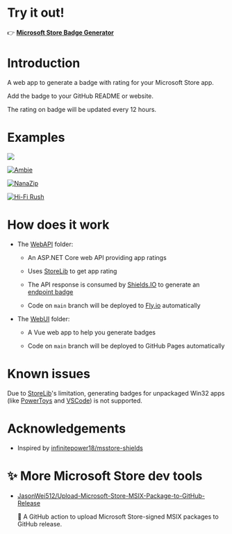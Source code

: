 # Try it out!

👉 **[Microsoft Store Badge Generator](https://JasonWei512.github.io/Microsoft-Store-Badge)**

# Introduction

A web app to generate a badge with rating for your Microsoft Store app.

Add the badge to your GitHub README or website.

The rating on badge will be updated every 12 hours.

# Examples

[![](https://img.shields.io/endpoint?url=https%3A%2F%2Fmicrosoft-store-badge.fly.dev%2Fapi%2Frating%3FstoreId%3D9NF7JTB3B17P%26market%3DUS&style=flat&color=brightgreen)](https://www.microsoft.com/store/productId/9NF7JTB3B17P)

[![Ambie](https://img.shields.io/endpoint?url=https%3A%2F%2Fmicrosoft-store-badge.fly.dev%2Fapi%2Frating%3FstoreId%3D9P07XNM5CHP0%26market%3DUS&style=flat-square&label=Ambie&color=orange&logo=Windows)](https://www.microsoft.com/store/productId/9P07XNM5CHP0)

[![NanaZip](https://img.shields.io/endpoint?url=https%3A%2F%2Fmicrosoft-store-badge.fly.dev%2Fapi%2Frating%3FstoreId%3D9N8G7TSCL18R%26market%3DUS&style=social&label=NanaZip&color=brightgreen&logo=)](https://www.microsoft.com/store/productId/9N8G7TSCL18R)

[![Hi-Fi Rush](https://img.shields.io/endpoint?url=https%3A%2F%2Fmicrosoft-store-badge.fly.dev%2Fapi%2Frating%3FstoreId%3D9NFTC552K3GJ%26market%3DUS&style=for-the-badge&label=Hi-Fi+Rush&color=brightgreen&logo=Xbox)](https://www.microsoft.com/store/productId/9NFTC552K3GJ)

# How does it work

- The [WebAPI](./WebAPI/) folder:

  - An ASP.NET Core web API providing app ratings

  - Uses [StoreLib](https://github.com/StoreDev/StoreLib) to get app rating

  - The API response is consumed by [Shields.IO](https://shields.io) to generate an [endpoint badge](https://shields.io/endpoint)

  - Code on `main` branch will be deployed to [Fly.io](https://fly.io) automatically

- The [WebUI](./WebUI/) folder:

  - A Vue web app to help you generate badges

  - Code on `main` branch will be deployed to GitHub Pages automatically

# Known issues

Due to [StoreLib](https://github.com/StoreDev/StoreLib)'s limitation, generating badges for unpackaged Win32 apps (like [PowerToys](https://apps.microsoft.com/store/detail/XP89DCGQ3K6VLD) and [VSCode](https://apps.microsoft.com/store/detail/XP9KHM4BK9FZ7Q)) is not supported.

# Acknowledgements

- Inspired by [infinitepower18/msstore-shields](https://github.com/infinitepower18/msstore-shields)

# ✨ More Microsoft Store dev tools

- [JasonWei512/Upload-Microsoft-Store-MSIX-Package-to-GitHub-Release](https://github.com/JasonWei512/Upload-Microsoft-Store-MSIX-Package-to-GitHub-Release)
  
  🤖 A GitHub action to upload Microsoft Store-signed MSIX packages to GitHub release.